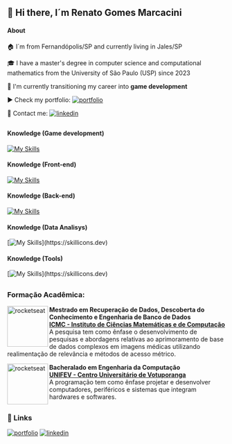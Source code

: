 <head>
<link rel="stylesheet" href="https://cdn.jsdelivr.net/gh/devicons/devicon@v2.15.1/devicon.min.css">
<meta name="google-site-verification" content="AFV2kHhkNglwHyqLvwfx-5wpeZHZGhPEDsNFeTL13Sk" />
</head>

## 🚀 Hi there, I´m Renato Gomes Marcacini
#### About
🏠 I´m from Fernandópolis/SP and currently living in Jales/SP

🎓 I have a master's degree in computer science and computational mathematics from the University of São Paulo (USP) since 2023

🔧 I'm currently transitioning my career into **game development**

▶️ Check my portfolio: 
[![portfolio](https://img.shields.io/badge/my_portfolio-000?style=for-the-badge&logo=ko-fi&logoColor=white)](https://renatomarcacini.github.io/portfolio/)

🙋 Contact me: 
[![linkedin](https://img.shields.io/badge/linkedin-0A66C2?style=for-the-badge&logo=linkedin&logoColor=white)](https://www.linkedin.com/in/renato-gomes-marcacini-50b78b1a7/)
##
#### Knowledge (Game development)

[![My Skills](https://skillicons.dev/icons?i=cs,unity)](https://skillicons.dev)

#### Knowledge (Front-end)
[![My Skills](https://skillicons.dev/icons?i=js,html,css,bootstrap)](https://skillicons.dev)

#### Knowledge (Back-end)
[![My Skills](https://skillicons.dev/icons?i=dotnet,flask)](https://skillicons.dev)

#### Knowledge (Data Analisys)
[![My Skills](https://skillicons.dev/icons?i=py,tensorflow,)](https://skillicons.dev)

#### Knowledge (Tools)
[![My Skills](https://skillicons.dev/icons?i=github,photoshop,ai,xd,firebase,)](https://skillicons.dev)

##
### Formação Acadêmica:

[<img align="left" min-height="94px" width="94px" alt="rocketseat" src="https://scs.usp.br/identidadevisual/wp-content/uploads/2022/08/logo_usp_branco.png"/>](https://www.icmc.usp.br/pos-graduacao/ppgccmc)
**Mestrado em Recuperação de Dados, Descoberta do Conhecimento e Engenharia de Banco de Dados** \
[**ICMC - Instituto de Ciências Matemáticas e de Computação**](https://www.icmc.usp.br/pos-graduacao) \
A pesquisa tem como ênfase o desenvolvimento de pesquisas e abordagens relativas ao aprimoramento de base de dados complexos em imagens médicas utilizando realimentação de relevância e métodos de acesso métrico.

[<img align="left" min-height="94px" width="94px" alt="rocketseat" src="https://www.unifev.edu.br/img/landingpage/vest_2023_4/logo_footer.png"/>](https://unifev.edu.br/curso/10/engenharia-de-computacao)
**Bacheralado em Engenharia da Computação** \
[**UNIFEV - Centro Universitário de Votuporanga**](https://unifev.edu.br/curso/10/engenharia-de-computacao) \
A programação tem como ênfase projetar e desenvolver computadores, periféricos e sistemas que integram hardwares e softwares. 


##
### 🔗 Links
[![portfolio](https://img.shields.io/badge/my_portfolio-000?style=for-the-badge&logo=ko-fi&logoColor=white)](https://renatomarcacini.github.io/portfolio)
[![linkedin](https://img.shields.io/badge/linkedin-0A66C2?style=for-the-badge&logo=linkedin&logoColor=white)](https://www.linkedin.com/in/renato-gomes-marcacini-50b78b1a7/)
